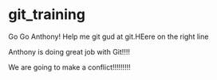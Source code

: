 # git_training
Go Go Anthony! Help me git gud at git.HEere on the right line

Anthony is doing great job with Git!!!! 


We are going to make a conflict!!!!!!!!!